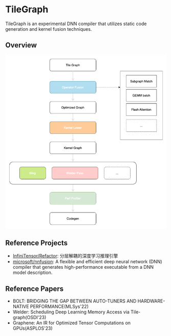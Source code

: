 # TileGraph
TileGraph is an experimental DNN compiler that utilizes static code generation and kernel fusion techniques.

## Overview
![](docs/tilegraph.png)

## Reference Projects
- [InfiniTensor/Refactor](https://github.com/InfiniTensor/RefactorGraph): 分层解耦的深度学习推理引擎
- [microsoft/nnfusion](https://github.com/microsoft/nnfusion): A flexible and efficient deep neural network (DNN) compiler that generates high-performance executable from a DNN model description.

## Reference Papers
- BOLT: BRIDGING THE GAP BETWEEN AUTO-TUNERS AND HARDWARE-NATIVE PERFORMANCE(MLSys'22)
- Welder: Scheduling Deep Learning Memory Access via Tile-graph(OSDI'23)
- Graphene: An IR for Optimized Tensor Computations on GPUs(ASPLOS'23)
